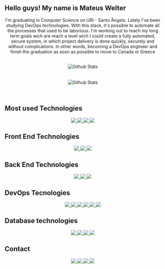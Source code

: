 ## Hello guys! My name is Mateus Welter

<p align="center">I'm graduating in Computer Science on URI - Santo Ângelo. Lately I've been studying DevOps technologies. With this stack, it's possible to automate all the processes that used to be laborious. I'm working out to reach my long term goals wich are reach a level wich I could create a fully automated, secure system, in which project delivery is done quickly, securely and without complications. In other words, becoming a DevOps engineer and finish the graduation as soon as possible to move to Canada or Greece</p>

<br>

<div align="center">
  <img alt="Github Stats" src="https://github-readme-stats.vercel.app/api?username=mateuswgoettems&show_icons=true&theme=radical" />
</div>

<br>
<br>

<div align="center">
  <img alt="Github Stats" src="https://github-readme-stats.vercel.app/api/top-langs/?username=mateuswgoettems&&theme=chartreuse-dark&show_icons=true&langs_count=15" />
</div>

<br>
<br>

## Most used Technologies

<div align="center">
  
<a href="https://git-scm.com/">
    <img src="https://img.shields.io/badge/-Git-F05032?style=for-the-badge&labelColor=F05032&logo=git&logoColor=white"/>
</a>

<a href="https://www.docker.com/">
    <img src="https://img.shields.io/badge/-Docker-2496ED?style=for-the-badge&labelColor=2496ED&logo=Docker&logoColor=white"/>
</a>

<a href="https://www.typescriptlang.org/">
    <img src="https://img.shields.io/badge/-TypeScript-3178C6?style=for-the-badge&labelColor=3178C6&logo=typescript&logoColor=white"/>
</a>

<a href="https://nodejs.org/en/">
    <img src="https://img.shields.io/badge/-Node-339933?style=for-the-badge&labelColor=339933&logo=node.js&logoColor=white"/>
</a>

</div>

## Front End Technologies

<div align="center">

<a href="https://developer.mozilla.org/pt-BR/docs/Web/HTML">
    <img src="https://img.shields.io/badge/-HTML-E34F26?style=for-the-badge&labelColor=E34F26&logo=html5&logoColor=white"/>
</a>

<a href="https://developer.mozilla.org/pt-BR/docs/Web/JavaScript">
    <img src="https://img.shields.io/badge/-Javascript-F7DF1E?style=for-the-badge&labelColor=F7DF1E&logo=javascript&logoColor=black"/>
</a>

<a href="https://jquery.com/">
    <img src="https://img.shields.io/badge/jQuery-0769AD?style=for-the-badge&logo=jquery&logoColor=white"/>
</a>

</div>

## Back End Technologies

<div align="center">

<a href="https://www.typescriptlang.org/">
    <img src="https://img.shields.io/badge/-TypeScript-3178C6?style=for-the-badge&labelColor=3178C6&logo=typescript&logoColor=white"/>
</a>

<a href="https://nodejs.org/en/">
    <img src="https://img.shields.io/badge/-Node-339933?style=for-the-badge&labelColor=339933&logo=node.js&logoColor=white"/>
</a>

<a href="https://php.net/">
    <img src="https://img.shields.io/badge/PHP-777BB4?style=for-the-badge&logo=php&logoColor=white"/>
</a>

</div>

## DevOps Tecnologies

<div align="center">

<a href="https://www.docker.com/">
    <img src="https://img.shields.io/badge/-Docker-2496ED?style=for-the-badge&labelColor=2496ED&logo=Docker&logoColor=white"/>
</a>

<a href="https://cloud.google.com/">
    <img src="https://img.shields.io/badge/Google_Cloud-4285F4?style=for-the-badge&logo=google-cloud&logoColor=white"/>
</a>

<a href="https://git-scm.com/">
    <img src="https://img.shields.io/badge/-Git-F05032?style=for-the-badge&labelColor=F05032&logo=git&logoColor=white"/>
</a>

<a href="https://about.gitlab.com/">
    <img src="https://img.shields.io/badge/GitLab-330F63?style=for-the-badge&logo=gitlab&logoColor=white"/>
</a>

<a href="https://vercel.com/">
    <img src="https://img.shields.io/badge/-Vercel-000000?style=for-the-badge&labelColor=000000&logo=vercel&logoColor=white"/>
</a>
<a href="https://www.netlify.com/">
    <img src="https://img.shields.io/badge/-Netlify-00C7B7?style=for-the-badge&labelColor=00C7B7&logo=netlify&logoColor=white"/>
</a>

</div>

## Database technologies

<div align="center">

<a href="https://www.mongodb.com/3">
    <img src="https://img.shields.io/badge/-MongoDB-47A248?style=for-the-badge&labelColor=47A248&logo=mongodb&logoColor=white"/>
</a>
<a href="https://www.mysql.com/">
    <img src="https://img.shields.io/badge/-MySQL-4479A1?style=for-the-badge&labelColor=4479A1&logo=mysql&logoColor=white"/>
</a>
<a href="https://www.postgresql.org/">
    <img src="https://img.shields.io/badge/-PostgreSQL-336791?style=for-the-badge&labelColor=336791&logo=postgreSQL&logoColor=white"/>
</a>

<a href="https://www.oracle.com/br/index.html">
    <img src="https://img.shields.io/badge/Oracle-F80000?style=for-the-badge&logo=oracle&logoColor=black"/>
</a>

</div>

## Contact

<div align="center">
  <a href="https://www.linkedin.com/in/mateus-goettems-29988b14a/">
    <img src="https://img.shields.io/badge/-Mateus Welter-0077b5?style=for-the-badge&labelColor=0077b5&logo=linkedin&logoColor=white"/>
  </a>

  <a href="mailto:welter.mateus@gmail.com">
    <img src="https://img.shields.io/badge/-welter.mateus@gmail.com-c14438?style=for-the-badge&labelColor=c14438&logo=gmail&logoColor=white"/>
  </a>

  <a href="https://app.rocketseat.com.br/me/mateus-welter-goettems-04657">
    <img src="https://img.shields.io/badge/-Mateus-7159C1?style=for-the-badge&labelColor=7159C1&logo=data:image/png;base64,iVBORw0KGgoAAAANSUhEUgAAABAAAAAQCAMAAAAoLQ9TAAAALVBMVEVHcExxWsF0XMJzXMJxWcFsUsD///9jRrzY0u6Xh9Gsn9n39fyMecy0qd2bjNJWBT0WAAAABHRSTlMA2Do606wF2QAAAGlJREFUGJVdj1cWwCAIBLEsRU3uf9xobDH8+GZwUYi8i6ucJwrxKE+7D0G9Q4vlYqtmCSjndr4CgCgzlyFgfKfKCVO0LrPKjmiqMxGXkJwNnXskqWG+1oSM+BSwD8f29YLNjvx/OQrn+g99oQSoNmt3PgAAAABJRU5ErkJggg==" />
  </a>

  <a href="https://www.instagram.com/mateuux_/">
    <img src="https://img.shields.io/badge/-mateuux_-f61?style=for-the-badge&labelColor=f61&logo=instagram&logoColor=white"/>
  </a>

</div>

